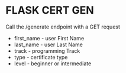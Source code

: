 # FLASK CERT GEN

Call the /generate endpoint with a GET request
* first_name - user First Name
* last_name - user Last Name
* track - programming Track
* type - certificate type
* level - beginner or intermediate
